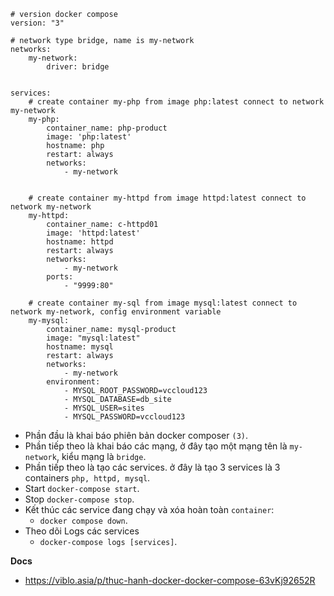 ```
# version docker compose
version: "3"

# network type bridge, name is my-network
networks: 
    my-network:
        driver: bridge


services: 
    # create container my-php from image php:latest connect to network my-network
    my-php:
        container_name: php-product
        image: 'php:latest'
        hostname: php
        restart: always
        networks: 
            - my-network
    

    # create container my-httpd from image httpd:latest connect to network my-network
    my-httpd:
        container_name: c-httpd01
        image: 'httpd:latest'
        hostname: httpd
        restart: always
        networks: 
            - my-network
        ports:
            - "9999:80"

    # create container my-sql from image mysql:latest connect to network my-network, config environment variable
    my-mysql:
        container_name: mysql-product
        image: "mysql:latest"
        hostname: mysql
        restart: always
        networks: 
            - my-network
        environment: 
            - MYSQL_ROOT_PASSWORD=vccloud123
            - MYSQL_DATABASE=db_site
            - MYSQL_USER=sites
            - MYSQL_PASSWORD=vccloud123
```

- Phần đầu là khai báo phiên bản docker composer `(3)`.
- Phần tiếp theo là khai báo các mạng, ở đây tạo một mạng tên là `my-network`, kiểu mạng là `bridge`.
- Phần tiếp theo là tạo các services. ở đây là tạo 3 services là 3 containers `php, httpd, mysql`.
- Start `docker-compose start`.
- Stop `docker-compose stop`.
- Kết thúc các service đang chạy và xóa hoàn toàn `container`:
  + `docker compose down`.
- Theo dõi Logs các services
  + `docker-compose logs [services]`.

__Docs__
- https://viblo.asia/p/thuc-hanh-docker-docker-compose-63vKj92652R